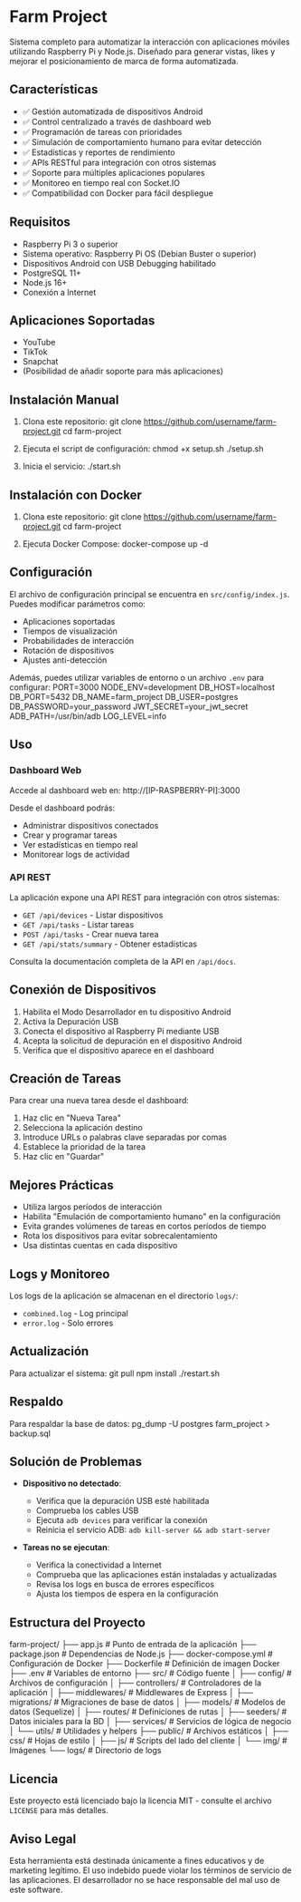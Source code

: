 # Farm Project

Sistema completo para automatizar la interacción con aplicaciones móviles utilizando Raspberry Pi y Node.js. Diseñado para generar vistas, likes y mejorar el posicionamiento de marca de forma automatizada.

## Características

- ✅ Gestión automatizada de dispositivos Android
- ✅ Control centralizado a través de dashboard web
- ✅ Programación de tareas con prioridades
- ✅ Simulación de comportamiento humano para evitar detección
- ✅ Estadísticas y reportes de rendimiento
- ✅ APIs RESTful para integración con otros sistemas
- ✅ Soporte para múltiples aplicaciones populares
- ✅ Monitoreo en tiempo real con Socket.IO
- ✅ Compatibilidad con Docker para fácil despliegue

## Requisitos

- Raspberry Pi 3 o superior
- Sistema operativo: Raspberry Pi OS (Debian Buster o superior)
- Dispositivos Android con USB Debugging habilitado
- PostgreSQL 11+
- Node.js 16+
- Conexión a Internet

## Aplicaciones Soportadas

- YouTube
- TikTok
- Snapchat
- (Posibilidad de añadir soporte para más aplicaciones)

## Instalación Manual

1. Clona este repositorio:
git clone https://github.com/username/farm-project.git
cd farm-project

2. Ejecuta el script de configuración:
chmod +x setup.sh
./setup.sh

3. Inicia el servicio:
./start.sh

## Instalación con Docker

1. Clona este repositorio:
git clone https://github.com/username/farm-project.git
cd farm-project

2. Ejecuta Docker Compose:
docker-compose up -d

## Configuración

El archivo de configuración principal se encuentra en `src/config/index.js`. Puedes modificar parámetros como:

- Aplicaciones soportadas
- Tiempos de visualización
- Probabilidades de interacción
- Rotación de dispositivos
- Ajustes anti-detección

Además, puedes utilizar variables de entorno o un archivo `.env` para configurar:
PORT=3000
NODE_ENV=development
DB_HOST=localhost
DB_PORT=5432
DB_NAME=farm_project
DB_USER=postgres
DB_PASSWORD=your_password
JWT_SECRET=your_jwt_secret
ADB_PATH=/usr/bin/adb
LOG_LEVEL=info

## Uso

### Dashboard Web

Accede al dashboard web en:
http://[IP-RASPBERRY-PI]:3000

Desde el dashboard podrás:
- Administrar dispositivos conectados
- Crear y programar tareas
- Ver estadísticas en tiempo real
- Monitorear logs de actividad

### API REST

La aplicación expone una API REST para integración con otros sistemas:

- `GET /api/devices` - Listar dispositivos
- `GET /api/tasks` - Listar tareas
- `POST /api/tasks` - Crear nueva tarea
- `GET /api/stats/summary` - Obtener estadísticas

Consulta la documentación completa de la API en `/api/docs`.

## Conexión de Dispositivos

1. Habilita el Modo Desarrollador en tu dispositivo Android
2. Activa la Depuración USB
3. Conecta el dispositivo al Raspberry Pi mediante USB
4. Acepta la solicitud de depuración en el dispositivo Android
5. Verifica que el dispositivo aparece en el dashboard

## Creación de Tareas

Para crear una nueva tarea desde el dashboard:

1. Haz clic en "Nueva Tarea"
2. Selecciona la aplicación destino
3. Introduce URLs o palabras clave separadas por comas
4. Establece la prioridad de la tarea
5. Haz clic en "Guardar"

## Mejores Prácticas

- Utiliza largos períodos de interacción
- Habilita "Emulación de comportamiento humano" en la configuración
- Evita grandes volúmenes de tareas en cortos períodos de tiempo
- Rota los dispositivos para evitar sobrecalentamiento
- Usa distintas cuentas en cada dispositivo

## Logs y Monitoreo

Los logs de la aplicación se almacenan en el directorio `logs/`:
- `combined.log` - Log principal
- `error.log` - Solo errores

## Actualización

Para actualizar el sistema:
git pull
npm install
./restart.sh

## Respaldo

Para respaldar la base de datos:
pg_dump -U postgres farm_project > backup.sql

## Solución de Problemas

- **Dispositivo no detectado**:
  - Verifica que la depuración USB esté habilitada
  - Comprueba los cables USB
  - Ejecuta `adb devices` para verificar la conexión
  - Reinicia el servicio ADB: `adb kill-server && adb start-server`

- **Tareas no se ejecutan**:
  - Verifica la conectividad a Internet
  - Comprueba que las aplicaciones están instaladas y actualizadas
  - Revisa los logs en busca de errores específicos
  - Ajusta los tiempos de espera en la configuración

## Estructura del Proyecto
farm-project/
├── app.js                  # Punto de entrada de la aplicación
├── package.json            # Dependencias de Node.js
├── docker-compose.yml      # Configuración de Docker
├── Dockerfile              # Definición de imagen Docker
├── .env                    # Variables de entorno
├── src/                    # Código fuente
│   ├── config/             # Archivos de configuración
│   ├── controllers/        # Controladores de la aplicación
│   ├── middlewares/        # Middlewares de Express
│   ├── migrations/         # Migraciones de base de datos
│   ├── models/             # Modelos de datos (Sequelize)
│   ├── routes/             # Definiciones de rutas
│   ├── seeders/            # Datos iniciales para la BD
│   ├── services/           # Servicios de lógica de negocio
│   └── utils/              # Utilidades y helpers
├── public/                 # Archivos estáticos
│   ├── css/                # Hojas de estilo
│   ├── js/                 # Scripts del lado del cliente
│   └── img/                # Imágenes
└── logs/                   # Directorio de logs

## Licencia

Este proyecto está licenciado bajo la licencia MIT - consulte el archivo `LICENSE` para más detalles.

## Aviso Legal

Esta herramienta está destinada únicamente a fines educativos y de marketing legítimo. El uso indebido puede violar los términos de servicio de las aplicaciones. El desarrollador no se hace responsable del mal uso de este software.